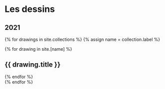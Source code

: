 # Les dessins

## 2021
{% for drawings in site.collections %}
  {% assign name = collection.label %}
  <section>
    {% for drawing in site.[name] %}
    <article>
      <h2>{{ drawing.title }}</h2>
    </article>
    {% endfor %}
    
  </section>
{% endfor %}
